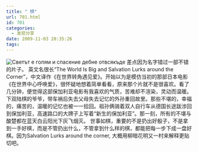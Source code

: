 ```yaml
---
title: " 棋"
url: 701.html
id: 701
categories:
  - 发现分享
date: 2009-11-03 20:35:26
tags:
---
```


![Светът е голям и спасение дебне отвсякъде](../../../images/2009/11/e59ca8e4b896e7958ce8bdace8a792e98187e8a781e788b1.jpg "Светът е голям и спасение дебне отвсякъде") 差点因为名字错过一部不错的片子。 英文名很长“The World Is Big and Salvation Lurks around the Corner”，中文译作《在世界转角遇见爱》。开始以为是模仿当初的那部日本电影《在世界中心呼唤爱》，很怀疑地想着简单看看，原来那个片就不是很喜欢。看了几分钟，便觉得这部保加利亚电影有我喜欢的气质，苦难却不渲染，灵动而温暖。 下双陆棋的爷爷，带车祸后失去父母失去记忆的外孙重回故里。那些不堪的，幸福的，痛苦的，温暖的记忆也被一一拾回。祖孙俩骑着双人自行车从德国长途跋涉回到保加利亚，高速路口的大牌子上写着“新生的保加利亚”。那一刻，所有的不堪与酸楚都在蓝天白云阳光下灰飞烟灭。 世事如棋，重要的不是扔出好骰子，不是拿到一手好棋，而是不管扔出什么，不管拿到什么样的棋，都能把每一步下成一盘好棋。因为Salvation Lurks around the corner, 大概用柳暗花明又一村来解释更贴切吧。